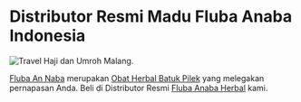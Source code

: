 # Distributor Resmi Madu Fluba Anaba Indonesia
<img src="https://madufluba.com/wp-content/uploads/2023/06/cropped-2-37-300x300.jpg" alt="Travel Haji dan Umroh Malang" />.


[Fluba An Naba](https://madufluba.com/) merupakan [Obat Herbal Batuk Pilek](https://madufluba.com/) yang melegakan pernapasan Anda. Beli di Distributor Resmi [Fluba Anaba Herbal](https://madufluba.com/) kami.
